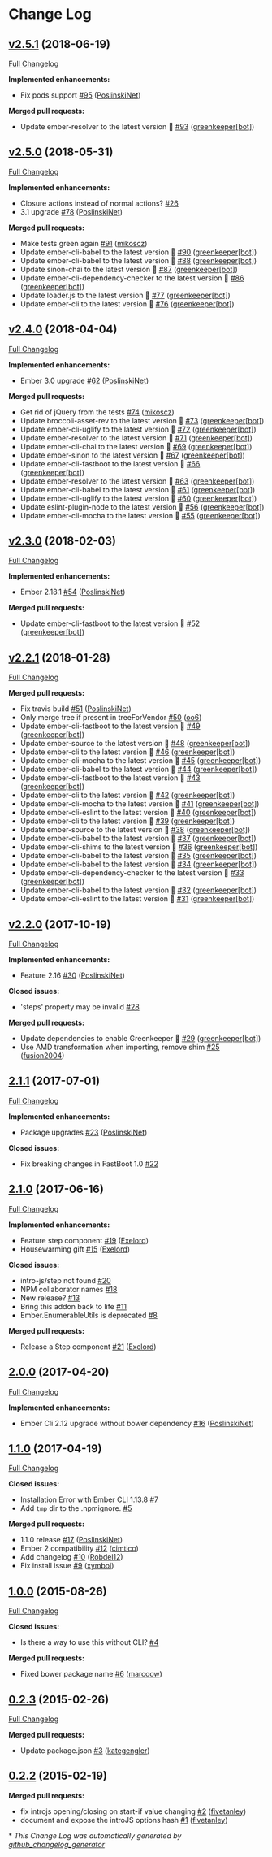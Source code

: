# Change Log

## [v2.5.1](https://github.com/PoslinskiNet/ember-introjs/tree/v2.5.1) (2018-06-19)
[Full Changelog](https://github.com/PoslinskiNet/ember-introjs/compare/v2.5.0...v2.5.1)

**Implemented enhancements:**

- Fix pods support [\#95](https://github.com/PoslinskiNet/ember-introjs/pull/95) ([PoslinskiNet](https://github.com/PoslinskiNet))

**Merged pull requests:**

- Update ember-resolver to the latest version 🚀 [\#93](https://github.com/PoslinskiNet/ember-introjs/pull/93) ([greenkeeper[bot]](https://github.com/apps/greenkeeper))

## [v2.5.0](https://github.com/PoslinskiNet/ember-introjs/tree/v2.5.0) (2018-05-31)
[Full Changelog](https://github.com/PoslinskiNet/ember-introjs/compare/v2.4.0...v2.5.0)

**Implemented enhancements:**

- Closure actions instead of normal actions? [\#26](https://github.com/PoslinskiNet/ember-introjs/issues/26)
- 3.1 upgrade [\#78](https://github.com/PoslinskiNet/ember-introjs/pull/78) ([PoslinskiNet](https://github.com/PoslinskiNet))

**Merged pull requests:**

- Make tests green again [\#91](https://github.com/PoslinskiNet/ember-introjs/pull/91) ([mikoscz](https://github.com/mikoscz))
- Update ember-cli-babel to the latest version 🚀 [\#90](https://github.com/PoslinskiNet/ember-introjs/pull/90) ([greenkeeper[bot]](https://github.com/apps/greenkeeper))
- Update ember-cli-babel to the latest version 🚀 [\#88](https://github.com/PoslinskiNet/ember-introjs/pull/88) ([greenkeeper[bot]](https://github.com/apps/greenkeeper))
- Update sinon-chai to the latest version 🚀 [\#87](https://github.com/PoslinskiNet/ember-introjs/pull/87) ([greenkeeper[bot]](https://github.com/apps/greenkeeper))
- Update ember-cli-dependency-checker to the latest version 🚀 [\#86](https://github.com/PoslinskiNet/ember-introjs/pull/86) ([greenkeeper[bot]](https://github.com/apps/greenkeeper))
- Update loader.js to the latest version 🚀 [\#77](https://github.com/PoslinskiNet/ember-introjs/pull/77) ([greenkeeper[bot]](https://github.com/apps/greenkeeper))
- Update ember-cli to the latest version 🚀 [\#76](https://github.com/PoslinskiNet/ember-introjs/pull/76) ([greenkeeper[bot]](https://github.com/apps/greenkeeper))

## [v2.4.0](https://github.com/PoslinskiNet/ember-introjs/tree/v2.4.0) (2018-04-04)
[Full Changelog](https://github.com/PoslinskiNet/ember-introjs/compare/v2.3.0...v2.4.0)

**Implemented enhancements:**

- Ember 3.0 upgrade [\#62](https://github.com/PoslinskiNet/ember-introjs/pull/62) ([PoslinskiNet](https://github.com/PoslinskiNet))

**Merged pull requests:**

- Get rid of jQuery from the tests [\#74](https://github.com/PoslinskiNet/ember-introjs/pull/74) ([mikoscz](https://github.com/mikoscz))
- Update broccoli-asset-rev to the latest version 🚀 [\#73](https://github.com/PoslinskiNet/ember-introjs/pull/73) ([greenkeeper[bot]](https://github.com/apps/greenkeeper))
- Update ember-cli-uglify to the latest version 🚀 [\#72](https://github.com/PoslinskiNet/ember-introjs/pull/72) ([greenkeeper[bot]](https://github.com/apps/greenkeeper))
- Update ember-resolver to the latest version 🚀 [\#71](https://github.com/PoslinskiNet/ember-introjs/pull/71) ([greenkeeper[bot]](https://github.com/apps/greenkeeper))
- Update ember-cli-chai to the latest version 🚀 [\#69](https://github.com/PoslinskiNet/ember-introjs/pull/69) ([greenkeeper[bot]](https://github.com/apps/greenkeeper))
- Update ember-sinon to the latest version 🚀 [\#67](https://github.com/PoslinskiNet/ember-introjs/pull/67) ([greenkeeper[bot]](https://github.com/apps/greenkeeper))
- Update ember-cli-fastboot to the latest version 🚀 [\#66](https://github.com/PoslinskiNet/ember-introjs/pull/66) ([greenkeeper[bot]](https://github.com/apps/greenkeeper))
- Update ember-resolver to the latest version 🚀 [\#63](https://github.com/PoslinskiNet/ember-introjs/pull/63) ([greenkeeper[bot]](https://github.com/apps/greenkeeper))
- Update ember-cli-babel to the latest version 🚀 [\#61](https://github.com/PoslinskiNet/ember-introjs/pull/61) ([greenkeeper[bot]](https://github.com/apps/greenkeeper))
- Update ember-cli-uglify to the latest version 🚀 [\#60](https://github.com/PoslinskiNet/ember-introjs/pull/60) ([greenkeeper[bot]](https://github.com/apps/greenkeeper))
- Update eslint-plugin-node to the latest version 🚀 [\#56](https://github.com/PoslinskiNet/ember-introjs/pull/56) ([greenkeeper[bot]](https://github.com/apps/greenkeeper))
- Update ember-cli-mocha to the latest version 🚀 [\#55](https://github.com/PoslinskiNet/ember-introjs/pull/55) ([greenkeeper[bot]](https://github.com/apps/greenkeeper))

## [v2.3.0](https://github.com/PoslinskiNet/ember-introjs/tree/v2.3.0) (2018-02-03)
[Full Changelog](https://github.com/PoslinskiNet/ember-introjs/compare/v2.2.1...v2.3.0)

**Implemented enhancements:**

- Ember 2.18.1 [\#54](https://github.com/PoslinskiNet/ember-introjs/pull/54) ([PoslinskiNet](https://github.com/PoslinskiNet))

**Merged pull requests:**

- Update ember-cli-fastboot to the latest version 🚀 [\#52](https://github.com/PoslinskiNet/ember-introjs/pull/52) ([greenkeeper[bot]](https://github.com/apps/greenkeeper))

## [v2.2.1](https://github.com/PoslinskiNet/ember-introjs/tree/v2.2.1) (2018-01-28)
[Full Changelog](https://github.com/PoslinskiNet/ember-introjs/compare/v2.2.0...v2.2.1)

**Merged pull requests:**

- Fix travis build [\#51](https://github.com/PoslinskiNet/ember-introjs/pull/51) ([PoslinskiNet](https://github.com/PoslinskiNet))
- Only merge tree if present in treeForVendor [\#50](https://github.com/PoslinskiNet/ember-introjs/pull/50) ([oo6](https://github.com/oo6))
- Update ember-cli-fastboot to the latest version 🚀 [\#49](https://github.com/PoslinskiNet/ember-introjs/pull/49) ([greenkeeper[bot]](https://github.com/apps/greenkeeper))
- Update ember-source to the latest version 🚀 [\#48](https://github.com/PoslinskiNet/ember-introjs/pull/48) ([greenkeeper[bot]](https://github.com/apps/greenkeeper))
- Update ember-cli to the latest version 🚀 [\#46](https://github.com/PoslinskiNet/ember-introjs/pull/46) ([greenkeeper[bot]](https://github.com/apps/greenkeeper))
- Update ember-cli-mocha to the latest version 🚀 [\#45](https://github.com/PoslinskiNet/ember-introjs/pull/45) ([greenkeeper[bot]](https://github.com/apps/greenkeeper))
- Update ember-cli-babel to the latest version 🚀 [\#44](https://github.com/PoslinskiNet/ember-introjs/pull/44) ([greenkeeper[bot]](https://github.com/apps/greenkeeper))
- Update ember-cli-fastboot to the latest version 🚀 [\#43](https://github.com/PoslinskiNet/ember-introjs/pull/43) ([greenkeeper[bot]](https://github.com/apps/greenkeeper))
- Update ember-cli to the latest version 🚀 [\#42](https://github.com/PoslinskiNet/ember-introjs/pull/42) ([greenkeeper[bot]](https://github.com/apps/greenkeeper))
- Update ember-cli-mocha to the latest version 🚀 [\#41](https://github.com/PoslinskiNet/ember-introjs/pull/41) ([greenkeeper[bot]](https://github.com/apps/greenkeeper))
- Update ember-cli-eslint to the latest version 🚀 [\#40](https://github.com/PoslinskiNet/ember-introjs/pull/40) ([greenkeeper[bot]](https://github.com/apps/greenkeeper))
- Update ember-cli to the latest version 🚀 [\#39](https://github.com/PoslinskiNet/ember-introjs/pull/39) ([greenkeeper[bot]](https://github.com/apps/greenkeeper))
- Update ember-source to the latest version 🚀 [\#38](https://github.com/PoslinskiNet/ember-introjs/pull/38) ([greenkeeper[bot]](https://github.com/apps/greenkeeper))
- Update ember-cli-babel to the latest version 🚀 [\#37](https://github.com/PoslinskiNet/ember-introjs/pull/37) ([greenkeeper[bot]](https://github.com/apps/greenkeeper))
- Update ember-cli-shims to the latest version 🚀 [\#36](https://github.com/PoslinskiNet/ember-introjs/pull/36) ([greenkeeper[bot]](https://github.com/apps/greenkeeper))
- Update ember-cli-babel to the latest version 🚀 [\#35](https://github.com/PoslinskiNet/ember-introjs/pull/35) ([greenkeeper[bot]](https://github.com/apps/greenkeeper))
- Update ember-cli-babel to the latest version 🚀 [\#34](https://github.com/PoslinskiNet/ember-introjs/pull/34) ([greenkeeper[bot]](https://github.com/apps/greenkeeper))
- Update ember-cli-dependency-checker to the latest version 🚀 [\#33](https://github.com/PoslinskiNet/ember-introjs/pull/33) ([greenkeeper[bot]](https://github.com/apps/greenkeeper))
- Update ember-cli-babel to the latest version 🚀 [\#32](https://github.com/PoslinskiNet/ember-introjs/pull/32) ([greenkeeper[bot]](https://github.com/apps/greenkeeper))
- Update ember-cli-eslint to the latest version 🚀 [\#31](https://github.com/PoslinskiNet/ember-introjs/pull/31) ([greenkeeper[bot]](https://github.com/apps/greenkeeper))

## [v2.2.0](https://github.com/PoslinskiNet/ember-introjs/tree/v2.2.0) (2017-10-19)
[Full Changelog](https://github.com/PoslinskiNet/ember-introjs/compare/2.1.1...v2.2.0)

**Implemented enhancements:**

- Feature 2.16 [\#30](https://github.com/PoslinskiNet/ember-introjs/pull/30) ([PoslinskiNet](https://github.com/PoslinskiNet))

**Closed issues:**

- 'steps' property may be invalid [\#28](https://github.com/PoslinskiNet/ember-introjs/issues/28)

**Merged pull requests:**

- Update dependencies to enable Greenkeeper 🌴 [\#29](https://github.com/PoslinskiNet/ember-introjs/pull/29) ([greenkeeper[bot]](https://github.com/apps/greenkeeper))
- Use AMD transformation when importing, remove shim [\#25](https://github.com/PoslinskiNet/ember-introjs/pull/25) ([fusion2004](https://github.com/fusion2004))

## [2.1.1](https://github.com/PoslinskiNet/ember-introjs/tree/2.1.1) (2017-07-01)
[Full Changelog](https://github.com/PoslinskiNet/ember-introjs/compare/2.1.0...2.1.1)

**Implemented enhancements:**

- Package upgrades [\#23](https://github.com/PoslinskiNet/ember-introjs/pull/23) ([PoslinskiNet](https://github.com/PoslinskiNet))

**Closed issues:**

- Fix breaking changes in FastBoot 1.0 [\#22](https://github.com/PoslinskiNet/ember-introjs/issues/22)

## [2.1.0](https://github.com/PoslinskiNet/ember-introjs/tree/2.1.0) (2017-06-16)
[Full Changelog](https://github.com/PoslinskiNet/ember-introjs/compare/2.0.0...2.1.0)

**Implemented enhancements:**

- Feature step component [\#19](https://github.com/PoslinskiNet/ember-introjs/pull/19) ([Exelord](https://github.com/Exelord))
- Housewarming gift [\#15](https://github.com/PoslinskiNet/ember-introjs/pull/15) ([Exelord](https://github.com/Exelord))

**Closed issues:**

- intro-js/step not found [\#20](https://github.com/PoslinskiNet/ember-introjs/issues/20)
- NPM collaborator names [\#18](https://github.com/PoslinskiNet/ember-introjs/issues/18)
- New release? [\#13](https://github.com/PoslinskiNet/ember-introjs/issues/13)
- Bring this addon back to life [\#11](https://github.com/PoslinskiNet/ember-introjs/issues/11)
- Ember.EnumerableUtils is deprecated [\#8](https://github.com/PoslinskiNet/ember-introjs/issues/8)

**Merged pull requests:**

- Release a Step component [\#21](https://github.com/PoslinskiNet/ember-introjs/pull/21) ([Exelord](https://github.com/Exelord))

## [2.0.0](https://github.com/PoslinskiNet/ember-introjs/tree/2.0.0) (2017-04-20)
[Full Changelog](https://github.com/PoslinskiNet/ember-introjs/compare/1.1.0...2.0.0)

**Implemented enhancements:**

- Ember Cli 2.12 upgrade without bower dependency [\#16](https://github.com/PoslinskiNet/ember-introjs/pull/16) ([PoslinskiNet](https://github.com/PoslinskiNet))

## [1.1.0](https://github.com/PoslinskiNet/ember-introjs/tree/1.1.0) (2017-04-19)
[Full Changelog](https://github.com/PoslinskiNet/ember-introjs/compare/1.0.0...1.1.0)

**Closed issues:**

- Installation Error with Ember CLI 1.13.8 [\#7](https://github.com/PoslinskiNet/ember-introjs/issues/7)
- Add `tmp` dir to the .npmignore. [\#5](https://github.com/PoslinskiNet/ember-introjs/issues/5)

**Merged pull requests:**

- 1.1.0 release [\#17](https://github.com/PoslinskiNet/ember-introjs/pull/17) ([PoslinskiNet](https://github.com/PoslinskiNet))
- Ember 2 compatibility [\#12](https://github.com/PoslinskiNet/ember-introjs/pull/12) ([cimtico](https://github.com/cimtico))
- Add changelog [\#10](https://github.com/PoslinskiNet/ember-introjs/pull/10) ([Robdel12](https://github.com/Robdel12))
- Fix install issue [\#9](https://github.com/PoslinskiNet/ember-introjs/pull/9) ([xymbol](https://github.com/xymbol))

## [1.0.0](https://github.com/PoslinskiNet/ember-introjs/tree/1.0.0) (2015-08-26)
[Full Changelog](https://github.com/PoslinskiNet/ember-introjs/compare/0.2.3...1.0.0)

**Closed issues:**

- Is there a way to use this without CLI? [\#4](https://github.com/PoslinskiNet/ember-introjs/issues/4)

**Merged pull requests:**

- Fixed bower package name [\#6](https://github.com/PoslinskiNet/ember-introjs/pull/6) ([marcoow](https://github.com/marcoow))

## [0.2.3](https://github.com/PoslinskiNet/ember-introjs/tree/0.2.3) (2015-02-26)
[Full Changelog](https://github.com/PoslinskiNet/ember-introjs/compare/0.2.2...0.2.3)

**Merged pull requests:**

- Update package.json [\#3](https://github.com/PoslinskiNet/ember-introjs/pull/3) ([kategengler](https://github.com/kategengler))

## [0.2.2](https://github.com/PoslinskiNet/ember-introjs/tree/0.2.2) (2015-02-19)
**Merged pull requests:**

- fix introjs opening/closing on start-if value changing [\#2](https://github.com/PoslinskiNet/ember-introjs/pull/2) ([fivetanley](https://github.com/fivetanley))
- document and expose the introJS options hash [\#1](https://github.com/PoslinskiNet/ember-introjs/pull/1) ([fivetanley](https://github.com/fivetanley))



\* *This Change Log was automatically generated by [github_changelog_generator](https://github.com/skywinder/Github-Changelog-Generator)*